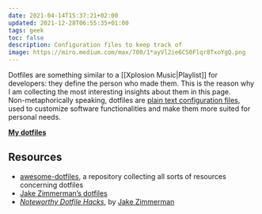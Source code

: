 ```yaml
---
date: 2021-04-14T15:37:21+02:00
updated: 2021-12-28T06:55:35+01:00
tags: geek
toc: false
description: Configuration files to keep track of
image: https://miro.medium.com/max/700/1*ayVl2ie6CS0Flqr8TxoYgQ.png
---
```

Dotfiles are something similar to a [[Xplosion Music|Playlist]] for developers: they define the person who made them. This is the reason why I am collecting the most interesting insights about them in this page.  
Non-metaphorically speaking, dotfiles are <u>plain text configuration files</u>, used to customize software functionalities and make them more suited for personal needs.

**[My dotfiles][dotfiles]**

## Resources

- [awesome-dotfiles](https://github.com/webpro/awesome-dotfiles 'awesome-dotfiles on GitHub'), a repository collecting all sorts of resources concerning dotfiles
- [Jake Zimmerman’s dotfiles](https://github.com/jez/dotfiles 'jez’s dotfiles on GitHub')
- <cite><a href='https://blog.jez.io/noteworthy-dotfile-hacks/'  target='_blank' title='Noteworthy Dotfile Hacks'>Noteworthy Dotfile Hacks</a></cite>, by [Jake Zimmerman](https://blog.jez.io 'Jake Zimmerman')

[dotfiles]: https://github.com/xplosionmind/dotfiles 'xplosionmind/dotfiles on GitHub'
